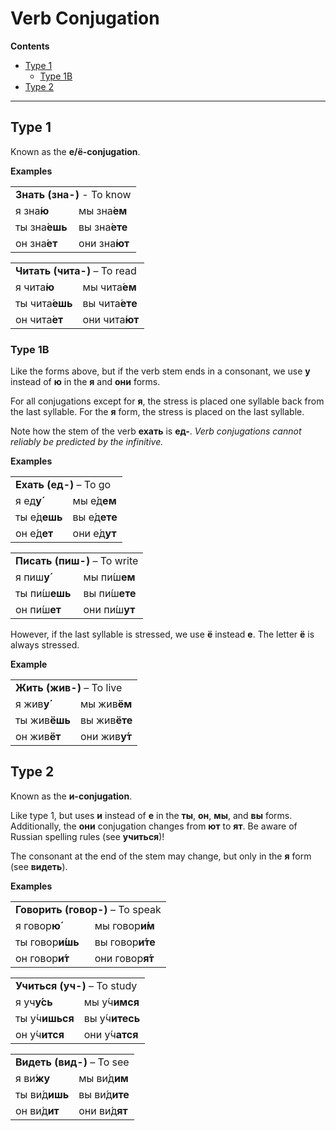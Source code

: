 # Verb Conjugation

**Contents**

* [Type 1](#type-1)
  * [Type 1B](#type-1b)
* [Type 2](#type-2)


***


## Type 1

Known as the **е/ё-conjugation**.

**Examples**

<table>
  <tr>
    <td colspan="2"><b>Знать (зна-)</b> - To know</td>
  </tr>
  <tr>
    <td>я зна́<b>ю</b></td>
    <td>мы зна́<b>ем</b></td>
  </tr>
  <tr>
    <td>ты зна́<b>ешь</b></td>
    <td>вы зна́<b>ете</b></td>
  </tr>
  <tr>
    <td>он зна́<b>ет</b></td>
    <td>они зна́<b>ют</b></td>
  </tr>
</table>

<table>
  <tr>
    <td colspan="2"><b>Читать (чита-)</b> – To read</td>
  </tr>
  <tr>
    <td>я чита́<b>ю</b></td>
    <td>мы чита́<b>ем</b></td>
  </tr>
  <tr>
    <td>ты чита́<b>ешь</b></td>
    <td>вы чита́<b>ете</b></td>
  </tr>
  <tr>
    <td>он чита́<b>ет</b></td>
    <td>они чита́<b>ют</b></td>
  </tr>
</table>


### Type 1B

Like the forms above, but if the verb stem ends in a consonant, we use **у** instead of **ю** in the **я** and **они** forms.

For all conjugations except for **я**, the stress is placed one syllable back from the last syllable. For the **я** form, the stress is placed on the last syllable.

Note how the stem of the verb **ехать** is **ед-**. *Verb conjugations cannot reliably be predicted by the infinitive.*

**Examples**

<table>
  <tr>
    <td colspan="2"><b>Ехать (ед-)</b> – To go</td>
  </tr>
  <tr>
    <td>я ед<b>у́</b></td>
    <td>мы е́д<b>ем</b></td>
  </tr>
  <tr>
    <td>ты е́д<b>ешь</b></td>
    <td>вы е́д<b>ете</b></td>
  </tr>
  <tr>
    <td>он е́д<b>ет</b></td>
    <td>они е́д<b>ут</b></td>
  </tr>
</table>

<table>
  <tr>
    <td colspan="2"><b>Писать (пиш-)</b> – To write</td>
  </tr>
  <tr>
    <td>я пиш<b>у́</b></td>
    <td>мы пи́ш<b>ем</b></td>
  </tr>
  <tr>
    <td>ты пи́ш<b>ешь</b></td>
    <td>вы пи́ш<b>ете</b></td>
  </tr>
  <tr>
    <td>он пи́ш<b>ет</b></td>
    <td>они пи́ш<b>ут</b></td>
  </tr>
</table>

However, if the last syllable is stressed, we use **ё** instead **е**. The letter **ё** is always stressed.

**Example**

<table>
  <tr>
    <td colspan="2"><b>Жить (жив-)</b> – To live</td>
  </tr>
  <tr>
    <td>я жив<b>у́</b></td>
    <td>мы жив<b>ём</b></td>
  </tr>
  <tr>
    <td>ты жив<b>ёшь</b></td>
    <td>вы жив<b>ёте</b></td>
  </tr>
  <tr>
    <td>он жив<b>ёт</b></td>
    <td>они жив<b>у́т</b></td>
  </tr>
</table>


## Type 2

Known as the **и-conjugation**.

Like type 1, but uses **и** instead of **е** in the **ты**, **он**, **мы**, and **вы** forms. Additionally, the **они** conjugation changes from **ют** to **ят**. Be aware of Russian spelling rules (see **учиться**)!

The consonant at the end of the stem may change, but only in the **я** form (see **видеть**).

**Examples**

<table>
  <tr>
    <td colspan="2"><b>Говорить (говор-)</b> – To speak</td>
  </tr>
  <tr>
    <td>я говор<b>ю́</b></td>
    <td>мы говор<b>и́м</b></td>
  </tr>
  <tr>
    <td>ты говор<b>и́шь</b></td>
    <td>вы говор<b>и́те</b</td>
  </tr>
  <tr>
    <td>он говор<b>и́т</b></td>
    <td>они говор<b>я́т</b></td>
  </tr>
</table>

<table>
  <tr>
    <td colspan="2"><b>Учиться (уч-)</b> – To study</td>
  </tr>
  <tr>
    <td>я уч<b>у́сь</b></td>
    <td>мы у́ч<b>имся</b></td>
  </tr>
  <tr>
    <td>ты у́ч<b>ишься</b></td>
    <td>вы у́ч<b>итесь</b</td>
  </tr>
  <tr>
    <td>он у́ч<b>ится</b></td>
    <td>они у́ч<b>атся</b></td>
  </tr>
</table>

<table>
  <tr>
    <td colspan="2"><b>Видеть (вид-)</b> – To see</td>
  </tr>
  <tr>
    <td>я ви́<b>жу</b></td>
    <td>мы ви́д<b>им</b></td>
  </tr>
  <tr>
    <td>ты ви́д<b>ишь</b></td>
    <td>вы ви́д<b>ите</b</td>
  </tr>
  <tr>
    <td>он ви́д<b>ит</b></td>
    <td>они ви́д<b>ят</b></td>
  </tr>
</table>
